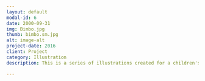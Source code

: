 ```yaml
---
layout: default
modal-id: 6
date: 2000-09-31
img: Bimbo.jpg
thumb: bimbo.sm.jpg
alt: image-alt
project-date: 2016
client: Project
category: Illustration
description: This is a series of illustrations created for a children's book project. Watecolour and ink on paper.

---
```

